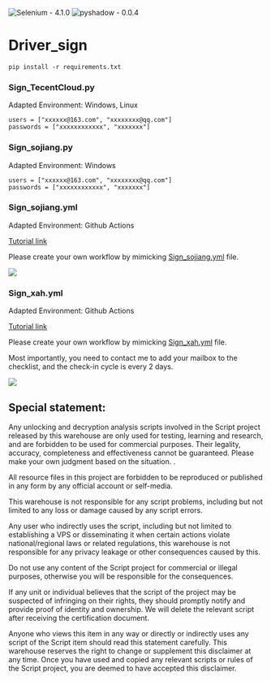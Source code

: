 ![Selenium - 4.1.0](https://img.shields.io/static/v1?label=Selenium&message=4.1.0&color=success&logo=Selenium)
![pyshadow - 0.0.4](https://img.shields.io/static/v1?label=pyshadow&message=0.0.4&color=success&logo=pyshadow)

# Driver_sign 

```
pip install -r requirements.txt
```

### Sign_TecentCloud.py

Adapted Environment: Windows, Linux

```
users = ["xxxxxx@163.com", "xxxxxxxx@qq.com"]
passwords = ["xxxxxxxxxxxx", "xxxxxxx"]
```

### Sign_sojiang.py

Adapted Environment: Windows

```
users = ["xxxxxx@163.com", "xxxxxxxx@qq.com"]
passwords = ["xxxxxxxxxxxx", "xxxxxxx"]
```

### Sign_sojiang.yml

Adapted Environment: Github Actions

[Tutorial link](https://lo-victoria.com/github-actions-101-creating-your-first-workflow#Create%20your%20First%20Workflow)

Please create your own workflow by mimicking [Sign_sojiang.yml](https://github.com/spiritLHL/Driver_sign/blob/master/Sign_sojiang.yml) file.

![](https://cdn.jsdelivr.net/gh/spiritLHL/tuchuang@master/QQ%E5%9B%BE%E7%89%8720220110164439.png)

### Sign_xah.yml

Adapted Environment: Github Actions

[Tutorial link](https://lo-victoria.com/github-actions-101-creating-your-first-workflow#Create%20your%20First%20Workflow)

Please create your own workflow by mimicking [Sign_xah.yml](https://github.com/spiritLHL/Driver_sign/blob/master/Sign_xah.yml) file.

Most importantly, you need to contact me to add your mailbox to the checklist, and the check-in cycle is every 2 days.

![](https://cdn.jsdelivr.net/gh/spiritLHL/tuchuang@master/hax.png)

## Special statement:

Any unlocking and decryption analysis scripts involved in the Script project released by this warehouse are only used for testing, learning and research, and are forbidden to be used for commercial purposes. Their legality, accuracy, completeness and effectiveness cannot be guaranteed. Please make your own judgment based on the situation. .

All resource files in this project are forbidden to be reproduced or published in any form by any official account or self-media.

This warehouse is not responsible for any script problems, including but not limited to any loss or damage caused by any script errors.

Any user who indirectly uses the script, including but not limited to establishing a VPS or disseminating it when certain actions violate national/regional laws or related regulations, this warehouse is not responsible for any privacy leakage or other consequences caused by this.

Do not use any content of the Script project for commercial or illegal purposes, otherwise you will be responsible for the consequences.

If any unit or individual believes that the script of the project may be suspected of infringing on their rights, they should promptly notify and provide proof of identity and ownership. We will delete the relevant script after receiving the certification document.

Anyone who views this item in any way or directly or indirectly uses any script of the Script item should read this statement carefully. This warehouse reserves the right to change or supplement this disclaimer at any time. Once you have used and copied any relevant scripts or rules of the Script project, you are deemed to have accepted this disclaimer.
